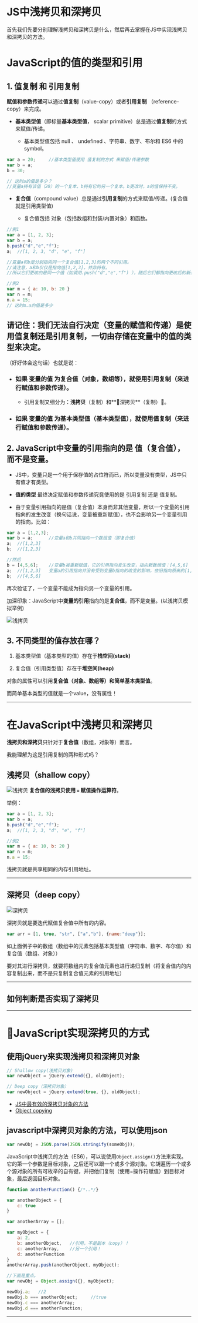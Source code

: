 # **JS中浅拷贝和深拷贝**

首先我们先要分别理解浅拷贝和深拷贝是什么，然后再去掌握在JS中实现浅拷贝和深拷贝的方法。

# JavaScript的值的类型和引用

## 1. **值复制** 和 **引用复制**

**赋值和参数传递**可以通过**值复制**（value-copy）或者**引用复制** （reference-copy）来完成。

- **基本类型值**（即标量**基本类型值**， scalar primitive）总是通过**值复制**的方式来赋值/传递。

    - 基本类型值包括 null 、 undefined 、字符串、数字、布尔和 ES6 中的 symbol。

```js
var a = 20;     //基本类型值使用 值复制的方式 来赋值/传递参数
var b = a;
b = 30;

// 这时a的值是多少？
//变量a持有该值（20）的一个复本，b持有它的另一个复本。b更改时，a的值保持不变。
```



- **复合值**（compound value）总是通过**引用复制**的方式来赋值/传递。(复合值就是引用类型值)
    
    - 复合值包括 对象（包括数组和封装/内置对象）和函数。

```js
//例1
var a = [1, 2, 3];
var b = a;
b.push("d","e","f");
a;  //[1, 2, 3, "d", "e", "f"]

//变量a和b是分别指向同一个复合值[1,2,3]的两个不同引用。 
//请注意，a和b仅仅是指向值[1,2,3]，并非持有。
//所以它们更改的是同一个值（如调用.push("d","e","f") ），随后它们都指向更改后的新值[1,2,3,"d","e","f"]。

//例2
var m = { a: 10, b: 20 }
var n = m;
n.a = 15;
// 这时m.a的值是多少

```
    
## **请记住：我们无法自行决定（变量的赋值和传递）是使用值复制还是引用复制，一切由存储在变量中的值的类型来决定**。
（好好体会这句话）也就是说：

- ### 如果 **变量的值** 为复合值（对象，数组等），就使用**引用复制**（来进行赋值和参数传递）。

    - 引用复制又细分为：**浅拷贝**（复制）和**深拷贝**（复制）。

- ### 如果 **变量的值** 为基本类型值（基本类型值），就使用**值复制**（来进行赋值和参数传递）。

## 2. JavaScript中**变量的引用**指向的是 **值**（复合值），而不是变量。

- JS中，变量只是一个用于保存值的占位符而已，所以变量没有类型，JS中只有值才有类型。

- **值的类型** 最终决定赋值和参数传递究竟使用的是 引用复制 还是 值复制。

- 由于变量引用指向的是值（复合值）本身而非其他变量，所以一个变量的引用指向的发生改变（换句话说，变量被重新赋值），也不会影响另一个变量引用的指向。比如：
```js
var a = [1,2,3];
var b = a;      //变量a和b共同指向一个数组值（即复合值）
a;  //[1,2,3]
b;  //[1,2,3]

//然后
b = [4,5,6];    //变量b被重新赋值，它的引用指向发生改变，指向新数组值：[4,5,6]
a;  //[1,2,3]   变量a的引用指向并没有受到变量b指向的改变的影响，依旧指向原来的[1,2,3]值
b;  //[4,5,6]
```

再次验证了，一个变量不能成为指向另一个变量的引用。


加深印象：JavaScript中**变量的引用**指向的是**复合值**，而不是变量。(以浅拷贝模拟举例)

![浅拷贝](images/浅拷贝.png)

## 3. 不同类型的值存放在哪？

1. 基本类型值（基本类型的值）存在于**栈空间(stack)**

2. 复合值（引用类型值）存在于**堆空间(heap)**

对象的属性可以引用**复合值（对象、数组等）**和**简单基本类型值**。

而简单基本类型的值就是一个value，没有属性！


------------------------



# 在JavaScript中浅拷贝和深拷贝

**浅拷贝和深拷贝**只针对于**复合值**（数组，对象等）而言。

我能理解为这是引用复制的两种形式吗？

## **浅拷贝（shallow copy）**
![浅拷贝](images/浅拷贝.png)
**复合值的浅拷贝使用 `=` 赋值操作运算符**。

举例：
```js
var a = [1, 2, 3];
var b = a;
b.push("d","e","f");
a;  //[1, 2, 3, "d", "e", "f"]

//例2
var m = { a: 10, b: 20 }
var n = m;
n.a = 15;
```
浅拷贝就是共享相同的内存引用地址。


----


## **深拷贝（deep copy）**
![深拷贝](images/深拷贝.png)

深拷贝就是要迭代赋值复合值中所有的内容。

```js
var arr = [1, true, "str", ["a","b"], {name:"deep"}];


```
如上面例子中的数组（数组中的元素包括基本类型值（字符串、数字、布尔值）和复合值（数组、对象））

要对其进行深拷贝，就要将数组内的复合值元素也进行递归复制（将复合值内的内容复制出来，而不是只复制复合值元素的引用地址）


---


## 如何判断是否实现了深拷贝



----------



# JavaScript实现深拷贝的方式

## 使用jQuery来实现浅拷贝和深拷贝对象
```js
// Shallow copy(浅拷贝对象)
var newObject = jQuery.extend({}, oldObject);

// Deep copy（深拷贝对象）
var newObject = jQuery.extend(true, {}, oldObject);
```
- [JS中最有效的深拷贝对象的方法](https://stackoverflow.com/questions/122102/what-is-the-most-efficient-way-to-deep-clone-an-object-in-javascript)
- [Object copying](https://www.wikiwand.com/en/Object_copying#/Shallow_copy)



## javascript中深拷贝对象的方法，可以使用json
```js
var newObj = JSON.parse(JSON.stringify(someObj));
```

JavaScript中浅拷贝的方法（ES6），可以说使用`Object.assign()`方法来实现。它的第一个参数是目标对象，之后还可以跟一个或多个源对象。它胡遍历一个或多个源对象的所有可枚举的自有键，并把他们复制（使用=操作符赋值）到目标对象，最后返回目标对象。
```js
function anotherFunction() {/*..*/}

var anotherObject = {
    c: true
}

var anotherArray = [];

var myObject = {
    a: 2,
    b: anotherObject,   //引用，不是副本（copy）！
    c: anotherArray,    //另一个引用！
    d: anotherFunction
}
anotherArray.push(anotherObject, myObject);

//下面是重点。
var newObj = Object.assign({}, myObject);

newObj.a;   //2
newObj.b === anotherObject;     //true
newObj.c === anotherArray;
newObj.d === anotherFunction;
```


------





